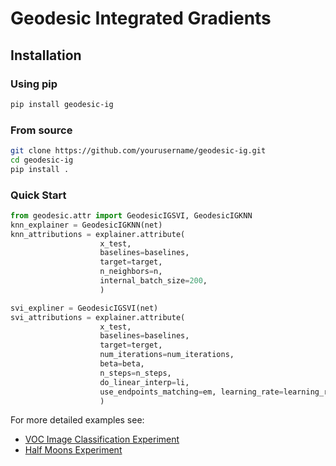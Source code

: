 # Geodesic Integrated Gradients

## Installation

### Using pip
```bash
pip install geodesic-ig
```
### From source
```bash
git clone https://github.com/yourusername/geodesic-ig.git
cd geodesic-ig
pip install .
```
### Quick Start

```python
from geodesic.attr import GeodesicIGSVI, GeodesicIGKNN
knn_explainer = GeodesicIGKNN(net)
knn_attributions = explainer.attribute(
                    x_test,
                    baselines=baselines,
                    target=target,
                    n_neighbors=n,
                    internal_batch_size=200,
                    )

svi_expliner = GeodesicIGSVI(net)
svi_attributions = explainer.attribute(
                    x_test,
                    baselines=baselines,
                    target=terget,
                    num_iterations=num_iterations,
                    beta=beta,
                    n_steps=n_steps,
                    do_linear_interp=li,
                    use_endpoints_matching=em, learning_rate=learning_rat,
                    )
```

For more detailed examples see:
- [VOC Image Classification Experiment](./experiments/voc/)
- [Half Moons Experiment](./experiments/moons/)